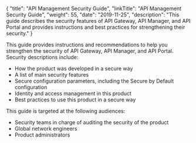 {
"title": "API Management Security Guide",
"linkTitle": "API Management Security Guide",
"weight": 55,
"date": "2019-11-25",
"description": "This guide describes the security features of API Gateway, API Manager, and API Portal and provides instructions and best practices for strengthening their security."
}

This guide provides instructions and recommendations to help you strengthen the security of API Gateway, API Manager, and API Portal. Security descriptions include:

* How the product was developed in a secure way
* A list of main security features
* Secure configuration parameters, including the Secure by Default configuration
* Identity and access management in this product
* Best practices to use this product in a secure way

This guide is targeted at the following audiences:

* Security teams in charge of auditing the security of the product
* Global network engineers
* Product administrators
